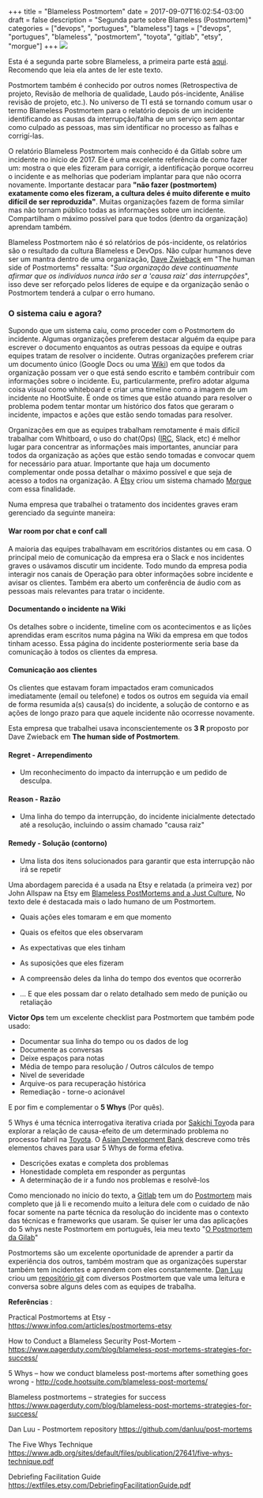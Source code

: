 +++
title = "Blameless Postmortem"
date = 2017-09-07T16:02:54-03:00
draft = false
description = "Segunda parte sobre Blameless (Postmortem)"
categories = ["devops", "portugues", "blameless"]
tags = ["devops", "portugues", "blameless", "postmortem", "toyota", "gitlab", "etsy", "morgue"]
+++
![](/images/office_report.jpg)

Esta é a segunda parte sobre Blameless, a primeira parte está [aqui](https://www.fernandoike.com/2017/08/21/blameless-a-culpa-não-é-sua/). Recomendo que leia ela antes de ler este texto.

Postmortem também é conhecido por outros nomes (Retrospectiva de projeto, Revisão de melhoria de qualidade, Laudo pós-incidente, Análise revisão de projeto, etc.). No universo de TI está se tornando comum usar o termo Blameless Postmortem para o relatório depois de um incidente identificando as causas da interrupção/falha de um serviço sem apontar como culpado as pessoas, mas sim identificar no processo as falhas e corrigí-las.

O relatório Blameless Postmortem mais conhecido é da Gitlab sobre um incidente no início de 2017. Ele é uma excelente referência de como fazer um: mostra o que eles fizeram para corrigir, a identificação porque ocorreu o incidente e as melhorias que poderiam implantar para que não ocorra novamente. Importante destacar para **"não fazer (postmortem) exatamente como eles fizeram, a cultura deles é muito diferente e muito difícil de ser reproduzida"**. Muitas organizações fazem de forma similar mas não tornam público todas as informações sobre um incidente. Compartilham o máximo possível para que todos (dentro da organização) aprendam também.

Blameless Postmortem não é só relatórios de pós-incidente, os relatórios são o resultado da cultura Blameless e DevOps. Não culpar humanos deve ser um mantra dentro de uma organização, [Dave Zwieback](https://twitter.com/mindweather) em "The human side of Postmortems" ressalta: "*Sua organização deve continuamente afirmar que os indivíduos nunca irão ser a 'causa raiz' das interrupções*", isso deve ser reforçado pelos líderes de equipe e da organização senão o Postmortem tenderá a culpar o erro humano.

### O sistema caiu e agora?

Supondo que um sistema caiu, como proceder com o Postmortem do incidente.  Algumas organizações preferem destacar alguém da equipe para escrever o documento enquantos as outras pessoas da equipe e outras equipes tratam de resolver o incidente. Outras organizações preferem criar um documento único (Google Docs ou uma [Wiki](https://en.wikipedia.org/wiki/Wiki)) em que todos da organização possam ver o que está sendo escrito e também contribuir com informações sobre o incidente. Eu, particularmente, prefiro adotar alguma coisa visual como whiteboard e criar uma timeline como a imagem de um incidente no HootSuite. É onde os times que estão atuando para resolver o problema podem tentar montar um histórico dos fatos que geraram o incidente, impactos e ações que estão sendo tomadas para resolver.

Organizações em que as equipes trabalham remotamente é mais difícil trabalhar com Whitboard, o uso do chat(Ops) ([IRC](https://en.wikipedia.org/wiki/Internet_Relay_Chat), Slack, etc) é melhor lugar para concentrar as informações mais importantes, anunciar para todos da organização as ações que estão sendo tomadas e convocar quem for necessário para atuar. Importante que haja um documento  complementar onde possa detalhar o máximo possível e que seja de acesso a todos na organização. A [Etsy](https://) criou um sistema chamado [Morgue](https://github.com/etsy/morgue) com essa finalidade.

Numa empresa que trabalhei o tratamento dos incidentes graves eram gerenciado da seguinte maneira:

#### War room por chat e conf call
  A maioria das equipes trabalhavam em escritórios distantes ou em casa. O principal meio de comunicação da empresa era o Slack e nos incidentes graves o usávamos discutir um incidente. Todo mundo da empresa podia interagir nos canais de Operação para obter informações sobre incidente e avisar os clientes. Também era aberto um conferência de áudio com as pessoas mais relevantes para tratar o incidente.

#### Documentando o incidente na Wiki
  Os detalhes sobre o incidente, timeline com os acontecimentos e as lições aprendidas eram escritos numa página na Wiki da empresa em que todos tinham acesso. Essa página do incidente posteriormente seria base da comunicação à todos os clientes da empresa.

#### Comunicação aos clientes
  Os clientes que estavam foram impactados eram comunicados imediatamente (email ou telefone) e todos os outros em seguida via email de forma resumida a(s) causa(s) do incidente, a solução de contorno e as ações de longo prazo para que aquele incidente não ocorresse novamente.

Esta empresa que trabalhei usava inconscientemente os **3 R** proposto por Dave Zwieback em **The human side of Postmortem**.

#### Regret - Arrependimento
- Um reconhecimento do impacto da interrupção e um pedido de desculpa.

#### Reason - Razão
- Uma linha do tempo da interrupção, do incidente inicialmente detectado até a resolução, incluindo o assim chamado "causa raiz"

#### Remedy - Solução (contorno)
-  Uma lista dos itens solucionados para garantir que esta interrupção não irá se repetir


Uma abordagem parecida é a usada na Etsy e relatada (a primeira vez) por John Allspaw na Etsy em [Blameless PostMortems and a Just Culture](https://codeascraft.com/2012/05/22/blameless-postmortems/), No texto dele é destacada mais o lado humano de um Postmortem.

- Quais ações eles tomaram e em que momento
- Quais os efeitos que eles observaram
- As expectativas que eles tinham
- As suposições que eles fizeram
- A compreensão deles da linha do tempo dos eventos que ocorrerão

- ... E que eles possam dar o relato detalhado sem medo de punição ou retaliação

**Victor Ops** tem um excelente checklist para Postmortem que também pode usado:

- Documentar sua linha do tempo ou os dados de log
- Documente as conversas
- Deixe espaços para notas
- Média de tempo para resolução / Outros cálculos de tempo
- Nível de severidade
- Arquive-os para recuperação histórica
- Remediação - torne-o acionável

E por fim e complementar o **5 Whys** (Por quês).

5 Whys é uma técnica interrogativa iterativa criada por [Sakichi Toy](https://www.toyota-industries.com/company//history/toyoda_sakichi/)oda para explorar a relação de causa-efeito  de um determinado problema no processo fabril na [Toyota](https://www.toyota.com). O [Asian Development Bank](https://www.adb.org/) descreve como três elementos chaves para usar 5 Whys de forma efetiva.

- Descrições exatas e completa dos problemas
- Honestidade completa em responder as perguntas
- A determinação de ir a fundo nos problemas e resolvê-los

Como mencionado no início do texto, a [Gitlab](https://gitlab.com/) tem um do [Postmortem](https://about.gitlab.com/2017/02/10/postmortem-of-database-outage-of-january-31) mais completo que já li e recomendo muito a leitura dele com o cuidado de não focar somente na parte técnica da resolução do incidente mas o contexto das técnicas e frameworks que usaram. Se quiser ler uma das aplicações do 5 whys neste Postmortem em português, leia meu texto "[O Postmortem da Gilab](https://www.fernandoike.com/2017/02/13/o-postmortem-da-gitlab/)"

Postmortems são um excelente oportunidade de aprender a partir da experiência dos outros, também mostram que as organizações superstar também tem incidentes e aprendem com eles constantemente. [Dan Luu](https://) criou um [repositório git](https://github.com/danluu/post-mortems) com diversos Postmortem que vale uma leitura e conversa sobre alguns deles com as equipes de trabalha.

**Referências** :

Practical Postmortems at Etsy - https://www.infoq.com/articles/postmortems-etsy

How to Conduct a Blameless Security Post-Mortem -
https://www.pagerduty.com/blog/blameless-post-mortems-strategies-for-success/

5 Whys – how we conduct blameless post-mortems after something goes wrong -
http://code.hootsuite.com/blameless-post-mortems/

Blameless postmortems – strategies for success
https://www.pagerduty.com/blog/blameless-post-mortems-strategies-for-success/

Dan Luu - Postmortem repository
https://github.com/danluu/post-mortems

The Five Whys Technique
https://www.adb.org/sites/default/files/publication/27641/five-whys-technique.pdf

Debriefing Facilitation Guide
https://extfiles.etsy.com/DebriefingFacilitationGuide.pdf
